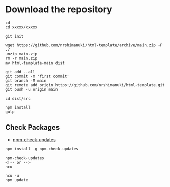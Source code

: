 # Download the repository

```
cd
cd xxxxx/xxxxx

git init

wget https://github.com/nrshimanuki/html-template/archive/main.zip -P ./
unzip main.zip
rm -r main.zip
mv html-template-main dist

git add --all
git commit -m 'first commit'
git branch -M main
git remote add origin https://github.com/nrshimanuki/html-template.git
git push -u origin main

cd dist/src

npm install
gulp
```


## Check Packages

* [npm-check-updates](https://www.npmjs.com/package/npm-check-updates)

```
npm install -g npm-check-updates

npm-check-updates
<!-- or -->
ncu

ncu -u
npm update
```
